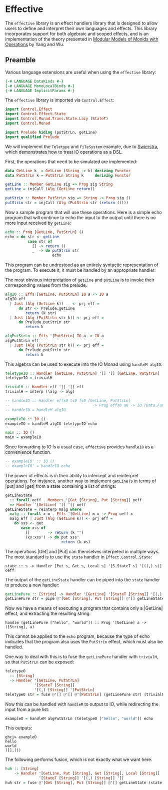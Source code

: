 # Effective

The `effective` library is an effect handlers library that is designed to allow
users to define and interpret their own languages and effects.
This library incorporates support for both algebraic and scoped effects,
and is an implementation of the theory presented in [Modular Models of
Monids with Operations](https://dl.acm.org/doi/10.1145/3607850) by Yang and Wu.

## Preamble

Various language extensions are useful when using the `effective` library:
```haskell
{-# LANGUAGE DataKinds #-}
{-# LANGUAGE MonoLocalBinds #-}
{-# LANGUAGE ImplicitParams #-}
```
The `effective` library is imported via `Control.Effect`:
```haskell
import Control.Effect
import Control.Effect.State
import Control.Monad.Trans.State.Lazy (StateT)
import Control.Monad

import Prelude hiding (putStrLn, getLine)
import qualified Prelude

```
We will implement the `Teletype` and `FileSystem` example, due to
[Swierstra](https://doi.org/10.1017/S0956796808006758),
which demonstrates how to treat IO operations as a DSL.

First, the operations that need to be simulated are
implemented:
```haskell
data GetLine k  = GetLine (String -> k) deriving Functor
data PutStrLn k = PutStrLn String k     deriving Functor

getLine :: Member GetLine sig => Prog sig String
getLine = injCall (Alg (GetLine return))

putStrLn :: Member PutStrLn sig => String -> Prog sig ()
putStrLn str = injCall (Alg (PutStrLn str (return ())))
```

Now a sample program that will use these operations.
Here is a simple echo program that will continue
to echo the input to the output until there is no
more input received by `getLine`:
```haskell
echo :: Prog [GetLine, PutStrLn] ()
echo = do str <- getLine
          case str of
            [] -> return ()
            _  -> do putStrLn str
                     echo
```
This program can be undrestood as an entirely syntactic representation of the
program. To execute it, it must be handled by an appropriate handler.

The most obvious interpretation of `getLine` and `putLine` is to
invoke their corresponding values from the prelude.
```haskell
algIO :: Effs [GetLine, PutStrLn] IO a -> IO a
algIO eff
  | Just (Alg (GetLine k))    <- prj eff =
      do str <- Prelude.getLine
         return (k str)
  | Just (Alg (PutStrLn str k)) <- prj eff =
      do Prelude.putStrLn str
         return k

algPutStrLn :: Effs '[PutStrLn] IO a -> IO a
algPutStrLn eff
  | Just (Alg (PutStrLn str k)) <- prj eff =
      do Prelude.putStrLn str
         return k
```
This algebra can be used to execute into the IO Monad using `handleM algIO`:

```haskell
teletypeIO :: Handler [GetLine, PutStrLn] '[] '[] [GetLine, PutStrLn]
teletypeIO = trivialH

trivialH :: Handler eff '[] '[] eff
trivialH = interp (\alg -> alg)

-- handleIO :: Handler effs0 ts0 fs0 [GetLine, PutStrLn]
--                                     -> Prog effs0 a0 -> IO (Data.Functor.Composes.Composes fs0 a0)
-- handleIO = handleM algIO

exampleIO :: IO ()
exampleIO = handleM algIO teletypeIO echo

main :: IO ()
main = exampleIO
```
Since forwarding to IO is a usual case, `effective` provides `handleIO`
as a convenience function.
```haskell
-- exampleIO' :: IO ()
-- exampleIO' = handleIO echo
```

The power of effects is in their ability to intercept and reinterpret operations.
For instance, another way to implement `getLine` is in terms of |put| and
|get| from a state containing a list of strings:
```haskell
getLineState
  :: forall oeff . Members '[Get [String], Put [String]] oeff 
  => Handler '[GetLine] '[] '[] oeff
getLineState = reinterp malg where
  malg :: forall x m . Effs '[GetLine] m x -> Prog oeff x
  malg eff | Just (Alg (GetLine k)) <- prj eff =
    do xss <- get
       case xss of
         []        -> return (k "")
         (xs:xss') -> do put xss'
                         return (k xs)
```

The operations |Get| and |Put| can themselves interpeted in multiple ways. The
most standard is to use the `state` handler in `Effect.Control.State`:
```
state :: s -> Handler [Put s, Get s, Local s] '[S.StateT s] '[((,) s)] oeff
```
The output of the `getLineState` handler can be piped into the `state` handler
to produce a new handler:

```haskell
getLinePure :: [String] -> Handler '[GetLine] '[StateT [String]] '[(,) [String]] oeff
getLinePure str = pipe @'[Get [String], Put [String]] @'[] getLineState (state str)
```
Now we have a means of executing a program that contains only a |GetLine| effect,
and extracting the resulting string:
```
handle (getLinePure ["hello", "world"]) :: Prog '[GetLine] a -> ([String], a)
```

This cannot be applied to the `echo` program, because the type of echo indicates
that the program also uses the `PutStrLn` effect, which must also be handled.

One way to deal with this is to fuse the `getLinePure` handler with `trivialH`,
so that `PutStrLn` can be exposed:
```haskell
teletypeO
  :: [String] 
  -> Handler '[GetLine, PutStrLn]
             '[StateT [String]]
             '[(,) [String]] '[PutStrLn]
teletypeO str = fuse @'[] @'[] @'[PutStrLn] (getLinePure str) (trivialH @'[PutStrLn])
```
Now this can be handled with `handleM` to output to IO, while redirecting the input
from a pure list:
```haskell
exampleO = handleM algPutStrLn (teletypeO ["hello", "world"]) echo
```
This outputs:
```
ghci> exampleO
hello
world
([],())
```



The following performs fusion, which is not exactly what we want here.
```haskell
huh :: [String] 
    -> Handler '[GetLine, Put [String], Get [String], Local [String]] 
               '[StateT [String]] '[(,) [String]] '[]
huh str = fuse @'[Get [String], Put [String]] @'[] getLineState (state str)
```

